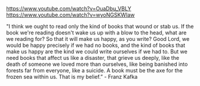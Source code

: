 
https://www.youtube.com/watch?v=OuaDbu_VBLY
https://www.youtube.com/watch?v=wyoNGSKWIaw

"I think we ought to read only the kind of books that wound or stab us. If the book we're reading doesn't wake us up with a blow to the head, what are we reading for? So that it will make us happy, as you write? Good Lord, we would be happy precisely if we had no books, and the kind of books that make us happy are the kind we could write ourselves if we had to. But we need books that affect us like a disaster, that grieve us deeply, like the death of someone we loved more than ourselves, like being banished into forests far from everyone, like a suicide. A book must be the axe for the frozen sea within us. That is my belief.” - Franz Kafka

